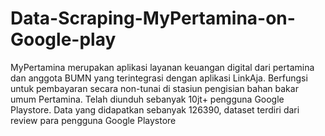 # Data-Scraping-MyPertamina-on-Google-play
MyPertamina merupakan aplikasi layanan keuangan digital dari pertamina dan anggota BUMN yang terintegrasi dengan aplikasi LinkAja. Berfungsi untuk pembayaran secara non-tunai di stasiun pengisian bahan bakar umum Pertamina. Telah diunduh sebanyak 10jt+ pengguna Google Playstore. Data yang didapatkan sebanyak 126390, dataset terdiri dari review para pengguna Google Playstore
